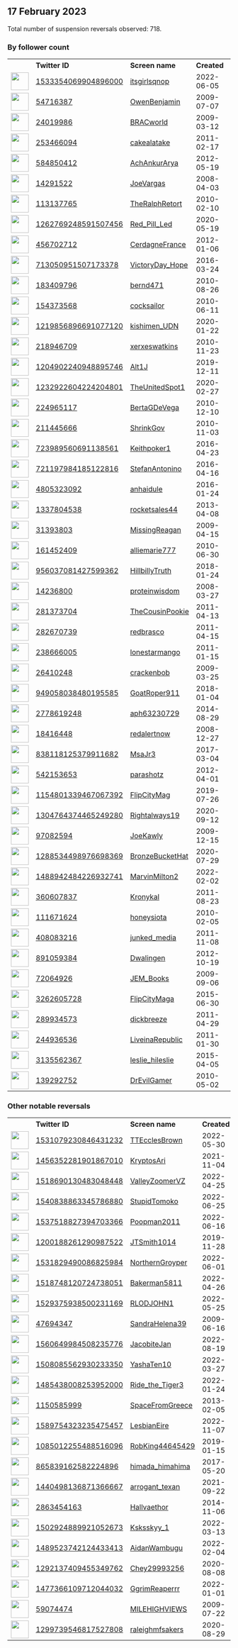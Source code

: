 
## 17 February 2023
Total number of suspension reversals observed: 718.

### By follower count
<table><tr><th></th><th align="left">Twitter ID</th><th align="left">Screen name</th>
<th align="left">Created</th><th align="left">Status</th><th align="left">Suspended</th><th align="left">Followers</th>
<tr><td><a href="https://pbs.twimg.com/profile_images/1644888791893811201/CgBt9RUI_normal.jpg"><img src="https://pbs.twimg.com/profile_images/1644888791893811201/CgBt9RUI_normal.jpg" width="40px" height="40px" align="center"/></a></td><td><a href="https://twitter.com/intent/user?user_id=1533354069904896000">1533354069904896000</a></td><td><a href="https://twitter.com/itsgirlsqnop">itsgirlsqnop</a></td><td>2022-06-05</td><td align="center"></td><td>2023-02-03</td><td>228925</td></tr>
<tr><td><a href="https://pbs.twimg.com/profile_images/1626700745159372802/ZUV_yaeU_normal.jpg"><img src="https://pbs.twimg.com/profile_images/1626700745159372802/ZUV_yaeU_normal.jpg" width="40px" height="40px" align="center"/></a></td><td><a href="https://twitter.com/intent/user?user_id=54716387">54716387</a></td><td><a href="https://twitter.com/OwenBenjamin">OwenBenjamin</a></td><td>2009-07-07</td><td align="center"></td><td></td><td>115450</td></tr>
<tr><td><a href="https://pbs.twimg.com/profile_images/1256107253095993344/GwJCg4lK_normal.jpg"><img src="https://pbs.twimg.com/profile_images/1256107253095993344/GwJCg4lK_normal.jpg" width="40px" height="40px" align="center"/></a></td><td><a href="https://twitter.com/intent/user?user_id=24019986">24019986</a></td><td><a href="https://twitter.com/BRACworld">BRACworld</a></td><td>2009-03-12</td><td align="center">✔️</td><td>2023-02-05</td><td>82221</td></tr>
<tr><td><a href="https://pbs.twimg.com/profile_images/1271793987880394758/sr-k4XC1_normal.jpg"><img src="https://pbs.twimg.com/profile_images/1271793987880394758/sr-k4XC1_normal.jpg" width="40px" height="40px" align="center"/></a></td><td><a href="https://twitter.com/intent/user?user_id=253466094">253466094</a></td><td><a href="https://twitter.com/cakealatake">cakealatake</a></td><td>2011-02-17</td><td align="center"></td><td>2022-04-01</td><td>81962</td></tr>
<tr><td><a href="https://pbs.twimg.com/profile_images/1269104534296711168/2qvHpJuk_normal.jpg"><img src="https://pbs.twimg.com/profile_images/1269104534296711168/2qvHpJuk_normal.jpg" width="40px" height="40px" align="center"/></a></td><td><a href="https://twitter.com/intent/user?user_id=584850412">584850412</a></td><td><a href="https://twitter.com/AchAnkurArya">AchAnkurArya</a></td><td>2012-05-19</td><td align="center"></td><td></td><td>69386</td></tr>
<tr><td><a href="https://pbs.twimg.com/profile_images/1628101174842003456/Lt8GPvzP_normal.jpg"><img src="https://pbs.twimg.com/profile_images/1628101174842003456/Lt8GPvzP_normal.jpg" width="40px" height="40px" align="center"/></a></td><td><a href="https://twitter.com/intent/user?user_id=14291522">14291522</a></td><td><a href="https://twitter.com/JoeVargas">JoeVargas</a></td><td>2008-04-03</td><td align="center"></td><td></td><td>67556</td></tr>
<tr><td><a href="https://pbs.twimg.com/profile_images/1626698977491013656/3lKaethM_normal.jpg"><img src="https://pbs.twimg.com/profile_images/1626698977491013656/3lKaethM_normal.jpg" width="40px" height="40px" align="center"/></a></td><td><a href="https://twitter.com/intent/user?user_id=113137765">113137765</a></td><td><a href="https://twitter.com/TheRalphRetort">TheRalphRetort</a></td><td>2010-02-10</td><td align="center"></td><td>2023-02-13</td><td>65519</td></tr>
<tr><td><a href="https://pbs.twimg.com/profile_images/1633551869653188608/DKZpHrf2_normal.jpg"><img src="https://pbs.twimg.com/profile_images/1633551869653188608/DKZpHrf2_normal.jpg" width="40px" height="40px" align="center"/></a></td><td><a href="https://twitter.com/intent/user?user_id=1262769248591507456">1262769248591507456</a></td><td><a href="https://twitter.com/Red_Pill_Led">Red_Pill_Led</a></td><td>2020-05-19</td><td align="center"></td><td>2022-07-08</td><td>20834</td></tr>
<tr><td><a href="https://pbs.twimg.com/profile_images/1244160819375616000/7bZbkPQL_normal.jpg"><img src="https://pbs.twimg.com/profile_images/1244160819375616000/7bZbkPQL_normal.jpg" width="40px" height="40px" align="center"/></a></td><td><a href="https://twitter.com/intent/user?user_id=456702712">456702712</a></td><td><a href="https://twitter.com/CerdagneFrance">CerdagneFrance</a></td><td>2012-01-06</td><td align="center"></td><td></td><td>20044</td></tr>
<tr><td><a href="https://pbs.twimg.com/profile_images/1136745596113625094/EzIkBFGB_normal.png"><img src="https://pbs.twimg.com/profile_images/1136745596113625094/EzIkBFGB_normal.png" width="40px" height="40px" align="center"/></a></td><td><a href="https://twitter.com/intent/user?user_id=713050951507173378">713050951507173378</a></td><td><a href="https://twitter.com/VictoryDay_Hope">VictoryDay_Hope</a></td><td>2016-03-24</td><td align="center"></td><td>2022-07-19</td><td>19262</td></tr>
<tr><td><a href="https://pbs.twimg.com/profile_images/1316578949/thumbnail_normal.jpeg"><img src="https://pbs.twimg.com/profile_images/1316578949/thumbnail_normal.jpeg" width="40px" height="40px" align="center"/></a></td><td><a href="https://twitter.com/intent/user?user_id=183409796">183409796</a></td><td><a href="https://twitter.com/bernd471">bernd471</a></td><td>2010-08-26</td><td align="center"></td><td>2022-12-05</td><td>17965</td></tr>
<tr><td><a href="https://pbs.twimg.com/profile_images/987617103908716545/tYPzZfed_normal.jpg"><img src="https://pbs.twimg.com/profile_images/987617103908716545/tYPzZfed_normal.jpg" width="40px" height="40px" align="center"/></a></td><td><a href="https://twitter.com/intent/user?user_id=154373568">154373568</a></td><td><a href="https://twitter.com/cocksailor">cocksailor</a></td><td>2010-06-11</td><td align="center"></td><td></td><td>17574</td></tr>
<tr><td><a href="https://pbs.twimg.com/profile_images/1606694820051062785/v2hwciN1_normal.jpg"><img src="https://pbs.twimg.com/profile_images/1606694820051062785/v2hwciN1_normal.jpg" width="40px" height="40px" align="center"/></a></td><td><a href="https://twitter.com/intent/user?user_id=1219856896691077120">1219856896691077120</a></td><td><a href="https://twitter.com/kishimen_UDN">kishimen_UDN</a></td><td>2020-01-22</td><td align="center"></td><td>2023-02-03</td><td>17195</td></tr>
<tr><td><a href="https://pbs.twimg.com/profile_images/937893923908853760/z5l8mhmS_normal.jpg"><img src="https://pbs.twimg.com/profile_images/937893923908853760/z5l8mhmS_normal.jpg" width="40px" height="40px" align="center"/></a></td><td><a href="https://twitter.com/intent/user?user_id=218946709">218946709</a></td><td><a href="https://twitter.com/xerxeswatkins">xerxeswatkins</a></td><td>2010-11-23</td><td align="center"></td><td></td><td>16501</td></tr>
<tr><td><a href="https://pbs.twimg.com/profile_images/1627150898483929088/SB__dw6o_normal.jpg"><img src="https://pbs.twimg.com/profile_images/1627150898483929088/SB__dw6o_normal.jpg" width="40px" height="40px" align="center"/></a></td><td><a href="https://twitter.com/intent/user?user_id=1204902240948895746">1204902240948895746</a></td><td><a href="https://twitter.com/Alt1J">Alt1J</a></td><td>2019-12-11</td><td align="center"></td><td></td><td>15246</td></tr>
<tr><td><a href="https://pbs.twimg.com/profile_images/1638583201059999745/W5tTXxux_normal.jpg"><img src="https://pbs.twimg.com/profile_images/1638583201059999745/W5tTXxux_normal.jpg" width="40px" height="40px" align="center"/></a></td><td><a href="https://twitter.com/intent/user?user_id=1232922604224204801">1232922604224204801</a></td><td><a href="https://twitter.com/TheUnitedSpot1">TheUnitedSpot1</a></td><td>2020-02-27</td><td align="center"></td><td></td><td>14528</td></tr>
<tr><td><a href="https://pbs.twimg.com/profile_images/1471786419370831874/9omlUugG_normal.jpg"><img src="https://pbs.twimg.com/profile_images/1471786419370831874/9omlUugG_normal.jpg" width="40px" height="40px" align="center"/></a></td><td><a href="https://twitter.com/intent/user?user_id=224965117">224965117</a></td><td><a href="https://twitter.com/BertaGDeVega">BertaGDeVega</a></td><td>2010-12-10</td><td align="center"></td><td>2022-03-11</td><td>13462</td></tr>
<tr><td><a href="https://pbs.twimg.com/profile_images/1555901912091852803/LGDqSQtL_normal.jpg"><img src="https://pbs.twimg.com/profile_images/1555901912091852803/LGDqSQtL_normal.jpg" width="40px" height="40px" align="center"/></a></td><td><a href="https://twitter.com/intent/user?user_id=211445666">211445666</a></td><td><a href="https://twitter.com/ShrinkGov">ShrinkGov</a></td><td>2010-11-03</td><td align="center"></td><td>2022-08-26</td><td>12937</td></tr>
<tr><td><a href="https://pbs.twimg.com/profile_images/1305032672415186944/7pPmBRob_normal.jpg"><img src="https://pbs.twimg.com/profile_images/1305032672415186944/7pPmBRob_normal.jpg" width="40px" height="40px" align="center"/></a></td><td><a href="https://twitter.com/intent/user?user_id=723989560691138561">723989560691138561</a></td><td><a href="https://twitter.com/Keithpoker1">Keithpoker1</a></td><td>2016-04-23</td><td align="center"></td><td>2022-07-14</td><td>12229</td></tr>
<tr><td><a href="https://pbs.twimg.com/profile_images/1357536289411633152/1O_LtKNq_normal.jpg"><img src="https://pbs.twimg.com/profile_images/1357536289411633152/1O_LtKNq_normal.jpg" width="40px" height="40px" align="center"/></a></td><td><a href="https://twitter.com/intent/user?user_id=721197984185122816">721197984185122816</a></td><td><a href="https://twitter.com/StefanAntonino">StefanAntonino</a></td><td>2016-04-16</td><td align="center"></td><td>2022-04-07</td><td>11949</td></tr>
<tr><td><a href="https://pbs.twimg.com/profile_images/1342925530815897600/_I_30kFB_normal.jpg"><img src="https://pbs.twimg.com/profile_images/1342925530815897600/_I_30kFB_normal.jpg" width="40px" height="40px" align="center"/></a></td><td><a href="https://twitter.com/intent/user?user_id=4805323092">4805323092</a></td><td><a href="https://twitter.com/anhaidule">anhaidule</a></td><td>2016-01-24</td><td align="center"></td><td>2023-01-21</td><td>11487</td></tr>
<tr><td><a href="https://pbs.twimg.com/profile_images/1626605568772255745/tdKcxQ2i_normal.jpg"><img src="https://pbs.twimg.com/profile_images/1626605568772255745/tdKcxQ2i_normal.jpg" width="40px" height="40px" align="center"/></a></td><td><a href="https://twitter.com/intent/user?user_id=1337804538">1337804538</a></td><td><a href="https://twitter.com/rocketsales44">rocketsales44</a></td><td>2013-04-08</td><td align="center"></td><td></td><td>11486</td></tr>
<tr><td><a href="https://pbs.twimg.com/profile_images/1316076215716007939/oqMCzmvx_normal.jpg"><img src="https://pbs.twimg.com/profile_images/1316076215716007939/oqMCzmvx_normal.jpg" width="40px" height="40px" align="center"/></a></td><td><a href="https://twitter.com/intent/user?user_id=31393803">31393803</a></td><td><a href="https://twitter.com/MissingReagan">MissingReagan</a></td><td>2009-04-15</td><td align="center"></td><td></td><td>11423</td></tr>
<tr><td><a href="https://pbs.twimg.com/profile_images/1553384251323809792/vGiUHM1U_normal.jpg"><img src="https://pbs.twimg.com/profile_images/1553384251323809792/vGiUHM1U_normal.jpg" width="40px" height="40px" align="center"/></a></td><td><a href="https://twitter.com/intent/user?user_id=161452409">161452409</a></td><td><a href="https://twitter.com/alliemarie777">alliemarie777</a></td><td>2010-06-30</td><td align="center"></td><td>2022-08-03</td><td>11398</td></tr>
<tr><td><a href="https://pbs.twimg.com/profile_images/1193380006715678720/wu00A53Z_normal.jpg"><img src="https://pbs.twimg.com/profile_images/1193380006715678720/wu00A53Z_normal.jpg" width="40px" height="40px" align="center"/></a></td><td><a href="https://twitter.com/intent/user?user_id=956037081427599362">956037081427599362</a></td><td><a href="https://twitter.com/HillbillyTruth">HillbillyTruth</a></td><td>2018-01-24</td><td align="center"></td><td></td><td>10768</td></tr>
<tr><td><a href="https://pbs.twimg.com/profile_images/453973689793396737/UP7wukhS_normal.jpeg"><img src="https://pbs.twimg.com/profile_images/453973689793396737/UP7wukhS_normal.jpeg" width="40px" height="40px" align="center"/></a></td><td><a href="https://twitter.com/intent/user?user_id=14236800">14236800</a></td><td><a href="https://twitter.com/proteinwisdom">proteinwisdom</a></td><td>2008-03-27</td><td align="center"></td><td></td><td>10753</td></tr>
<tr><td><a href="https://pbs.twimg.com/profile_images/1626336656381935622/P-kTh7x9_normal.jpg"><img src="https://pbs.twimg.com/profile_images/1626336656381935622/P-kTh7x9_normal.jpg" width="40px" height="40px" align="center"/></a></td><td><a href="https://twitter.com/intent/user?user_id=281373704">281373704</a></td><td><a href="https://twitter.com/TheCousinPookie">TheCousinPookie</a></td><td>2011-04-13</td><td align="center"></td><td></td><td>10652</td></tr>
<tr><td><a href="https://pbs.twimg.com/profile_images/1635319290827087889/sQeE-uD9_normal.jpg"><img src="https://pbs.twimg.com/profile_images/1635319290827087889/sQeE-uD9_normal.jpg" width="40px" height="40px" align="center"/></a></td><td><a href="https://twitter.com/intent/user?user_id=282670739">282670739</a></td><td><a href="https://twitter.com/redbrasco">redbrasco</a></td><td>2011-04-15</td><td align="center"></td><td>2022-03-18</td><td>10127</td></tr>
<tr><td><a href="https://pbs.twimg.com/profile_images/666077114425192448/7NtMLNFH_normal.jpg"><img src="https://pbs.twimg.com/profile_images/666077114425192448/7NtMLNFH_normal.jpg" width="40px" height="40px" align="center"/></a></td><td><a href="https://twitter.com/intent/user?user_id=238666005">238666005</a></td><td><a href="https://twitter.com/lonestarmango">lonestarmango</a></td><td>2011-01-15</td><td align="center"></td><td>2022-08-11</td><td>9959</td></tr>
<tr><td><a href="https://pbs.twimg.com/profile_images/1630004381390372865/RNnxexP9_normal.jpg"><img src="https://pbs.twimg.com/profile_images/1630004381390372865/RNnxexP9_normal.jpg" width="40px" height="40px" align="center"/></a></td><td><a href="https://twitter.com/intent/user?user_id=26410248">26410248</a></td><td><a href="https://twitter.com/crackenbob">crackenbob</a></td><td>2009-03-25</td><td align="center"></td><td></td><td>9690</td></tr>
<tr><td><a href="https://pbs.twimg.com/profile_images/1626572042890878976/-9xDf0kk_normal.jpg"><img src="https://pbs.twimg.com/profile_images/1626572042890878976/-9xDf0kk_normal.jpg" width="40px" height="40px" align="center"/></a></td><td><a href="https://twitter.com/intent/user?user_id=949058038480195585">949058038480195585</a></td><td><a href="https://twitter.com/GoatRoper911">GoatRoper911</a></td><td>2018-01-04</td><td align="center"></td><td></td><td>9524</td></tr>
<tr><td><a href="https://pbs.twimg.com/profile_images/1390697754947620875/C_KKSfSs_normal.jpg"><img src="https://pbs.twimg.com/profile_images/1390697754947620875/C_KKSfSs_normal.jpg" width="40px" height="40px" align="center"/></a></td><td><a href="https://twitter.com/intent/user?user_id=2778619248">2778619248</a></td><td><a href="https://twitter.com/aph63230729">aph63230729</a></td><td>2014-08-29</td><td align="center"></td><td>2023-02-14</td><td>9467</td></tr>
<tr><td><a href="https://pbs.twimg.com/profile_images/1626724098167435266/uWK-lRcD_normal.jpg"><img src="https://pbs.twimg.com/profile_images/1626724098167435266/uWK-lRcD_normal.jpg" width="40px" height="40px" align="center"/></a></td><td><a href="https://twitter.com/intent/user?user_id=18416448">18416448</a></td><td><a href="https://twitter.com/redalertnow">redalertnow</a></td><td>2008-12-27</td><td align="center"></td><td></td><td>8392</td></tr>
<tr><td><a href="https://pbs.twimg.com/profile_images/1269956543321198594/vJ2yfNAx_normal.jpg"><img src="https://pbs.twimg.com/profile_images/1269956543321198594/vJ2yfNAx_normal.jpg" width="40px" height="40px" align="center"/></a></td><td><a href="https://twitter.com/intent/user?user_id=838118125379911682">838118125379911682</a></td><td><a href="https://twitter.com/MsaJr3">MsaJr3</a></td><td>2017-03-04</td><td align="center"></td><td></td><td>8347</td></tr>
<tr><td><a href="https://pbs.twimg.com/profile_images/1115423262614405120/48lCsqke_normal.jpg"><img src="https://pbs.twimg.com/profile_images/1115423262614405120/48lCsqke_normal.jpg" width="40px" height="40px" align="center"/></a></td><td><a href="https://twitter.com/intent/user?user_id=542153653">542153653</a></td><td><a href="https://twitter.com/parashotz">parashotz</a></td><td>2012-04-01</td><td align="center"></td><td>2022-07-21</td><td>7849</td></tr>
<tr><td><a href="https://pbs.twimg.com/profile_images/1269097037754011654/izw0kqii_normal.jpg"><img src="https://pbs.twimg.com/profile_images/1269097037754011654/izw0kqii_normal.jpg" width="40px" height="40px" align="center"/></a></td><td><a href="https://twitter.com/intent/user?user_id=1154801339467067392">1154801339467067392</a></td><td><a href="https://twitter.com/FlipCityMag">FlipCityMag</a></td><td>2019-07-26</td><td align="center"></td><td></td><td>7295</td></tr>
<tr><td><a href="https://pbs.twimg.com/profile_images/1373797856633585670/oUPtAVsN_normal.jpg"><img src="https://pbs.twimg.com/profile_images/1373797856633585670/oUPtAVsN_normal.jpg" width="40px" height="40px" align="center"/></a></td><td><a href="https://twitter.com/intent/user?user_id=1304764374465249280">1304764374465249280</a></td><td><a href="https://twitter.com/Rightalways19">Rightalways19</a></td><td>2020-09-12</td><td align="center"></td><td>2022-07-14</td><td>6905</td></tr>
<tr><td><a href="https://pbs.twimg.com/profile_images/1628719475934601225/jqjkyq6P_normal.jpg"><img src="https://pbs.twimg.com/profile_images/1628719475934601225/jqjkyq6P_normal.jpg" width="40px" height="40px" align="center"/></a></td><td><a href="https://twitter.com/intent/user?user_id=97082594">97082594</a></td><td><a href="https://twitter.com/JoeKawly">JoeKawly</a></td><td>2009-12-15</td><td align="center"></td><td>2022-04-25</td><td>6529</td></tr>
<tr><td><a href="https://pbs.twimg.com/profile_images/1343454544169205761/ay0tGA-m_normal.jpg"><img src="https://pbs.twimg.com/profile_images/1343454544169205761/ay0tGA-m_normal.jpg" width="40px" height="40px" align="center"/></a></td><td><a href="https://twitter.com/intent/user?user_id=1288534498976698369">1288534498976698369</a></td><td><a href="https://twitter.com/BronzeBucketHat">BronzeBucketHat</a></td><td>2020-07-29</td><td align="center"></td><td></td><td>6067</td></tr>
<tr><td><a href="https://pbs.twimg.com/profile_images/1518753465144537088/zvUMyp8U_normal.jpg"><img src="https://pbs.twimg.com/profile_images/1518753465144537088/zvUMyp8U_normal.jpg" width="40px" height="40px" align="center"/></a></td><td><a href="https://twitter.com/intent/user?user_id=1488942484226932741">1488942484226932741</a></td><td><a href="https://twitter.com/MarvinMilton2">MarvinMilton2</a></td><td>2022-02-02</td><td align="center"></td><td>2023-01-23</td><td>5948</td></tr>
<tr><td><a href="https://pbs.twimg.com/profile_images/1626673136279117854/oecQENyO_normal.jpg"><img src="https://pbs.twimg.com/profile_images/1626673136279117854/oecQENyO_normal.jpg" width="40px" height="40px" align="center"/></a></td><td><a href="https://twitter.com/intent/user?user_id=360607837">360607837</a></td><td><a href="https://twitter.com/Kronykal">Kronykal</a></td><td>2011-08-23</td><td align="center"></td><td></td><td>5863</td></tr>
<tr><td><a href="https://pbs.twimg.com/profile_images/1131959070305464321/wG35Flht_normal.png"><img src="https://pbs.twimg.com/profile_images/1131959070305464321/wG35Flht_normal.png" width="40px" height="40px" align="center"/></a></td><td><a href="https://twitter.com/intent/user?user_id=111671624">111671624</a></td><td><a href="https://twitter.com/honeysiota">honeysiota</a></td><td>2010-02-05</td><td align="center"></td><td></td><td>5692</td></tr>
<tr><td><a href="https://pbs.twimg.com/profile_images/862996349947609089/tn0H4WTM_normal.jpg"><img src="https://pbs.twimg.com/profile_images/862996349947609089/tn0H4WTM_normal.jpg" width="40px" height="40px" align="center"/></a></td><td><a href="https://twitter.com/intent/user?user_id=408083216">408083216</a></td><td><a href="https://twitter.com/junked_media">junked_media</a></td><td>2011-11-08</td><td align="center"></td><td></td><td>5628</td></tr>
<tr><td><a href="https://pbs.twimg.com/profile_images/2775095798/8c1ca1aa99adafb604267bf3dcb65acd_normal.jpeg"><img src="https://pbs.twimg.com/profile_images/2775095798/8c1ca1aa99adafb604267bf3dcb65acd_normal.jpeg" width="40px" height="40px" align="center"/></a></td><td><a href="https://twitter.com/intent/user?user_id=891059384">891059384</a></td><td><a href="https://twitter.com/Dwalingen">Dwalingen</a></td><td>2012-10-19</td><td align="center"></td><td>2022-07-27</td><td>5446</td></tr>
<tr><td><a href="https://pbs.twimg.com/profile_images/1626631369253060611/Gaxz1dKT_normal.jpg"><img src="https://pbs.twimg.com/profile_images/1626631369253060611/Gaxz1dKT_normal.jpg" width="40px" height="40px" align="center"/></a></td><td><a href="https://twitter.com/intent/user?user_id=72064926">72064926</a></td><td><a href="https://twitter.com/JEM_Books">JEM_Books</a></td><td>2009-09-06</td><td align="center"></td><td>2022-05-13</td><td>5233</td></tr>
<tr><td><a href="https://pbs.twimg.com/profile_images/1626913154117795840/oe2HdZs7_normal.png"><img src="https://pbs.twimg.com/profile_images/1626913154117795840/oe2HdZs7_normal.png" width="40px" height="40px" align="center"/></a></td><td><a href="https://twitter.com/intent/user?user_id=3262605728">3262605728</a></td><td><a href="https://twitter.com/FlipCityMaga">FlipCityMaga</a></td><td>2015-06-30</td><td align="center"></td><td></td><td>5175</td></tr>
<tr><td><a href="https://pbs.twimg.com/profile_images/1297525352546402310/_PLg4wo8_normal.jpg"><img src="https://pbs.twimg.com/profile_images/1297525352546402310/_PLg4wo8_normal.jpg" width="40px" height="40px" align="center"/></a></td><td><a href="https://twitter.com/intent/user?user_id=289934573">289934573</a></td><td><a href="https://twitter.com/dickbreeze">dickbreeze</a></td><td>2011-04-29</td><td align="center"></td><td></td><td>5013</td></tr>
<tr><td><a href="https://pbs.twimg.com/profile_images/1314975053918896129/tKbImnTk_normal.jpg"><img src="https://pbs.twimg.com/profile_images/1314975053918896129/tKbImnTk_normal.jpg" width="40px" height="40px" align="center"/></a></td><td><a href="https://twitter.com/intent/user?user_id=244936536">244936536</a></td><td><a href="https://twitter.com/LiveinaRepublic">LiveinaRepublic</a></td><td>2011-01-30</td><td align="center"></td><td>2022-07-14</td><td>5001</td></tr>
<tr><td><a href="https://pbs.twimg.com/profile_images/1090100062095585280/T1bq85yX_normal.jpg"><img src="https://pbs.twimg.com/profile_images/1090100062095585280/T1bq85yX_normal.jpg" width="40px" height="40px" align="center"/></a></td><td><a href="https://twitter.com/intent/user?user_id=3135562367">3135562367</a></td><td><a href="https://twitter.com/leslie_hileslie">leslie_hileslie</a></td><td>2015-04-05</td><td align="center"></td><td>2022-06-06</td><td>4976</td></tr>
<tr><td><a href="https://pbs.twimg.com/profile_images/1627229164624547840/V4gpxFD7_normal.jpg"><img src="https://pbs.twimg.com/profile_images/1627229164624547840/V4gpxFD7_normal.jpg" width="40px" height="40px" align="center"/></a></td><td><a href="https://twitter.com/intent/user?user_id=139292752">139292752</a></td><td><a href="https://twitter.com/DrEvilGamer">DrEvilGamer</a></td><td>2010-05-02</td><td align="center"></td><td></td><td>4750</td></tr>
</table>

### Other notable reversals
<table><tr><th></th><th align="left">Twitter ID</th><th align="left">Screen name</th>
<th align="left">Created</th><th align="left">Status</th><th align="left">Suspended</th><th align="left">Followers</th>
<tr><td><a href="https://pbs.twimg.com/profile_images/1635750226043731969/yLFuWrlj_normal.jpg"><img src="https://pbs.twimg.com/profile_images/1635750226043731969/yLFuWrlj_normal.jpg" width="40px" height="40px" align="center"/></a></td><td><a href="https://twitter.com/intent/user?user_id=1531079230846431232">1531079230846431232</a></td><td><a href="https://twitter.com/TTEcclesBrown">TTEcclesBrown</a></td><td>2022-05-30</td><td align="center"></td><td>2022-08-31</td><td>4335</td></tr>
<tr><td><a href="https://pbs.twimg.com/profile_images/1458673623397539853/k-hbP5nF_normal.jpg"><img src="https://pbs.twimg.com/profile_images/1458673623397539853/k-hbP5nF_normal.jpg" width="40px" height="40px" align="center"/></a></td><td><a href="https://twitter.com/intent/user?user_id=1456352281901867010">1456352281901867010</a></td><td><a href="https://twitter.com/KryptosAri">KryptosAri</a></td><td>2021-11-04</td><td align="center">🔒</td><td>2022-07-06</td><td>2215</td></tr>
<tr><td><a href="https://pbs.twimg.com/profile_images/1528258035465846784/tx71pY6Z_normal.jpg"><img src="https://pbs.twimg.com/profile_images/1528258035465846784/tx71pY6Z_normal.jpg" width="40px" height="40px" align="center"/></a></td><td><a href="https://twitter.com/intent/user?user_id=1518690130483048448">1518690130483048448</a></td><td><a href="https://twitter.com/ValleyZoomerVZ">ValleyZoomerVZ</a></td><td>2022-04-25</td><td align="center"></td><td>2022-06-21</td><td>99</td></tr>
<tr><td><a href="https://pbs.twimg.com/profile_images/1545492097104547840/FRaqHK9X_normal.jpg"><img src="https://pbs.twimg.com/profile_images/1545492097104547840/FRaqHK9X_normal.jpg" width="40px" height="40px" align="center"/></a></td><td><a href="https://twitter.com/intent/user?user_id=1540838863345786880">1540838863345786880</a></td><td><a href="https://twitter.com/StupidTomoko">StupidTomoko</a></td><td>2022-06-25</td><td align="center">👋</td><td>2022-07-21</td><td>159</td></tr>
<tr><td><a href="https://pbs.twimg.com/profile_images/1537519748409327617/iEDMOMxq_normal.jpg"><img src="https://pbs.twimg.com/profile_images/1537519748409327617/iEDMOMxq_normal.jpg" width="40px" height="40px" align="center"/></a></td><td><a href="https://twitter.com/intent/user?user_id=1537518827394703366">1537518827394703366</a></td><td><a href="https://twitter.com/Poopman2011">Poopman2011</a></td><td>2022-06-16</td><td align="center"></td><td>2022-12-06</td><td>32</td></tr>
<tr><td><a href="https://pbs.twimg.com/profile_images/1280521950029373443/FanXx3Oy_normal.jpg"><img src="https://pbs.twimg.com/profile_images/1280521950029373443/FanXx3Oy_normal.jpg" width="40px" height="40px" align="center"/></a></td><td><a href="https://twitter.com/intent/user?user_id=1200188261290987522">1200188261290987522</a></td><td><a href="https://twitter.com/JTSmith1014">JTSmith1014</a></td><td>2019-11-28</td><td align="center"></td><td>2022-08-10</td><td>4316</td></tr>
<tr><td><a href="https://pbs.twimg.com/profile_images/1564027922020814849/rxt5mnBv_normal.jpg"><img src="https://pbs.twimg.com/profile_images/1564027922020814849/rxt5mnBv_normal.jpg" width="40px" height="40px" align="center"/></a></td><td><a href="https://twitter.com/intent/user?user_id=1531829490086825984">1531829490086825984</a></td><td><a href="https://twitter.com/NorthernGroyper">NorthernGroyper</a></td><td>2022-06-01</td><td align="center"></td><td>2022-10-28</td><td>88</td></tr>
<tr><td><a href="https://pbs.twimg.com/profile_images/1518749101768249344/sXAJ9huI_normal.jpg"><img src="https://pbs.twimg.com/profile_images/1518749101768249344/sXAJ9huI_normal.jpg" width="40px" height="40px" align="center"/></a></td><td><a href="https://twitter.com/intent/user?user_id=1518748120724738051">1518748120724738051</a></td><td><a href="https://twitter.com/Bakerman5811">Bakerman5811</a></td><td>2022-04-26</td><td align="center"></td><td>2023-01-05</td><td>371</td></tr>
<tr><td><a href="https://pbs.twimg.com/profile_images/1529376062416818178/uYBaUA7z_normal.jpg"><img src="https://pbs.twimg.com/profile_images/1529376062416818178/uYBaUA7z_normal.jpg" width="40px" height="40px" align="center"/></a></td><td><a href="https://twitter.com/intent/user?user_id=1529375938500231169">1529375938500231169</a></td><td><a href="https://twitter.com/RLODJOHN1">RLODJOHN1</a></td><td>2022-05-25</td><td align="center"></td><td>2022-08-11</td><td>29</td></tr>
<tr><td><a href="https://pbs.twimg.com/profile_images/815055643828596736/yXvGdrpe_normal.jpg"><img src="https://pbs.twimg.com/profile_images/815055643828596736/yXvGdrpe_normal.jpg" width="40px" height="40px" align="center"/></a></td><td><a href="https://twitter.com/intent/user?user_id=47694347">47694347</a></td><td><a href="https://twitter.com/SandraHelena39">SandraHelena39</a></td><td>2009-06-16</td><td align="center"></td><td>2022-09-27</td><td>4575</td></tr>
<tr><td><a href="https://pbs.twimg.com/profile_images/1627680324875345922/-clJO9Wc_normal.jpg"><img src="https://pbs.twimg.com/profile_images/1627680324875345922/-clJO9Wc_normal.jpg" width="40px" height="40px" align="center"/></a></td><td><a href="https://twitter.com/intent/user?user_id=1560649984508235776">1560649984508235776</a></td><td><a href="https://twitter.com/JacobiteJan">JacobiteJan</a></td><td>2022-08-19</td><td align="center">🔒</td><td>2023-01-27</td><td>604</td></tr>
<tr><td><a href="https://pbs.twimg.com/profile_images/1521213906840358912/y075WYhI_normal.jpg"><img src="https://pbs.twimg.com/profile_images/1521213906840358912/y075WYhI_normal.jpg" width="40px" height="40px" align="center"/></a></td><td><a href="https://twitter.com/intent/user?user_id=1508085562930233350">1508085562930233350</a></td><td><a href="https://twitter.com/YashaTen10">YashaTen10</a></td><td>2022-03-27</td><td align="center"></td><td>2022-12-31</td><td>6</td></tr>
<tr><td><a href="https://pbs.twimg.com/profile_images/1485440316891148290/U3Y2F2kT_normal.jpg"><img src="https://pbs.twimg.com/profile_images/1485440316891148290/U3Y2F2kT_normal.jpg" width="40px" height="40px" align="center"/></a></td><td><a href="https://twitter.com/intent/user?user_id=1485438008253952000">1485438008253952000</a></td><td><a href="https://twitter.com/Ride_the_Tiger3">Ride_the_Tiger3</a></td><td>2022-01-24</td><td align="center"></td><td>2022-08-11</td><td>813</td></tr>
<tr><td><a href="https://pbs.twimg.com/profile_images/1266739840223195138/SR7VYzxu_normal.jpg"><img src="https://pbs.twimg.com/profile_images/1266739840223195138/SR7VYzxu_normal.jpg" width="40px" height="40px" align="center"/></a></td><td><a href="https://twitter.com/intent/user?user_id=1150585999">1150585999</a></td><td><a href="https://twitter.com/SpaceFromGreece">SpaceFromGreece</a></td><td>2013-02-05</td><td align="center"></td><td>2022-07-14</td><td>2874</td></tr>
<tr><td><a href="https://pbs.twimg.com/profile_images/1614694854298066945/DNQVF5SR_normal.jpg"><img src="https://pbs.twimg.com/profile_images/1614694854298066945/DNQVF5SR_normal.jpg" width="40px" height="40px" align="center"/></a></td><td><a href="https://twitter.com/intent/user?user_id=1589754323235475457">1589754323235475457</a></td><td><a href="https://twitter.com/LesbianEire">LesbianEire</a></td><td>2022-11-07</td><td align="center">🚫</td><td>2023-01-19</td><td>401</td></tr>
<tr><td><a href="https://pbs.twimg.com/profile_images/1478507293201375239/Dcsroj3P_normal.jpg"><img src="https://pbs.twimg.com/profile_images/1478507293201375239/Dcsroj3P_normal.jpg" width="40px" height="40px" align="center"/></a></td><td><a href="https://twitter.com/intent/user?user_id=1085012255488516096">1085012255488516096</a></td><td><a href="https://twitter.com/RobKing44645429">RobKing44645429</a></td><td>2019-01-15</td><td align="center"></td><td>2022-12-12</td><td>2949</td></tr>
<tr><td><a href="https://pbs.twimg.com/profile_images/1382311000527937546/WUwOaLWp_normal.jpg"><img src="https://pbs.twimg.com/profile_images/1382311000527937546/WUwOaLWp_normal.jpg" width="40px" height="40px" align="center"/></a></td><td><a href="https://twitter.com/intent/user?user_id=865839162582224896">865839162582224896</a></td><td><a href="https://twitter.com/himada_himahima">himada_himahima</a></td><td>2017-05-20</td><td align="center"></td><td>2023-02-02</td><td>967</td></tr>
<tr><td><a href="https://pbs.twimg.com/profile_images/1442967893600133123/H2Az3GEG_normal.jpg"><img src="https://pbs.twimg.com/profile_images/1442967893600133123/H2Az3GEG_normal.jpg" width="40px" height="40px" align="center"/></a></td><td><a href="https://twitter.com/intent/user?user_id=1440498136871366667">1440498136871366667</a></td><td><a href="https://twitter.com/arrogant_texan">arrogant_texan</a></td><td>2021-09-22</td><td align="center"></td><td>2022-07-26</td><td>218</td></tr>
<tr><td><a href="https://pbs.twimg.com/profile_images/1436654391788965892/DAW4ir9z_normal.jpg"><img src="https://pbs.twimg.com/profile_images/1436654391788965892/DAW4ir9z_normal.jpg" width="40px" height="40px" align="center"/></a></td><td><a href="https://twitter.com/intent/user?user_id=2863454163">2863454163</a></td><td><a href="https://twitter.com/Hallvaethor">Hallvaethor</a></td><td>2014-11-06</td><td align="center"></td><td>2022-10-19</td><td>674</td></tr>
<tr><td><a href="https://pbs.twimg.com/profile_images/1522534023834263556/7oJ-zjNa_normal.jpg"><img src="https://pbs.twimg.com/profile_images/1522534023834263556/7oJ-zjNa_normal.jpg" width="40px" height="40px" align="center"/></a></td><td><a href="https://twitter.com/intent/user?user_id=1502924889921052673">1502924889921052673</a></td><td><a href="https://twitter.com/Ksksskyy_1">Ksksskyy_1</a></td><td>2022-03-13</td><td align="center"></td><td>2022-10-04</td><td>158</td></tr>
<tr><td><a href="https://pbs.twimg.com/profile_images/1584212972582363136/HGfnxaog_normal.jpg"><img src="https://pbs.twimg.com/profile_images/1584212972582363136/HGfnxaog_normal.jpg" width="40px" height="40px" align="center"/></a></td><td><a href="https://twitter.com/intent/user?user_id=1489523742124433413">1489523742124433413</a></td><td><a href="https://twitter.com/AidanWambugu">AidanWambugu</a></td><td>2022-02-04</td><td align="center"></td><td>2023-01-13</td><td>119</td></tr>
<tr><td><a href="https://pbs.twimg.com/profile_images/1507944724845383682/pqjZvuVJ_normal.jpg"><img src="https://pbs.twimg.com/profile_images/1507944724845383682/pqjZvuVJ_normal.jpg" width="40px" height="40px" align="center"/></a></td><td><a href="https://twitter.com/intent/user?user_id=1292137409455349762">1292137409455349762</a></td><td><a href="https://twitter.com/Chey29993256">Chey29993256</a></td><td>2020-08-08</td><td align="center"></td><td>2022-07-17</td><td>511</td></tr>
<tr><td><a href="https://pbs.twimg.com/profile_images/1638606318507290624/SBqmD-KK_normal.jpg"><img src="https://pbs.twimg.com/profile_images/1638606318507290624/SBqmD-KK_normal.jpg" width="40px" height="40px" align="center"/></a></td><td><a href="https://twitter.com/intent/user?user_id=1477366109712044032">1477366109712044032</a></td><td><a href="https://twitter.com/GgrimReaperrr">GgrimReaperrr</a></td><td>2022-01-01</td><td align="center"></td><td>2022-12-27</td><td>1539</td></tr>
<tr><td><a href="https://pbs.twimg.com/profile_images/1479943332587577350/4h0GQPFE_normal.jpg"><img src="https://pbs.twimg.com/profile_images/1479943332587577350/4h0GQPFE_normal.jpg" width="40px" height="40px" align="center"/></a></td><td><a href="https://twitter.com/intent/user?user_id=59074474">59074474</a></td><td><a href="https://twitter.com/MILEHIGHVIEWS">MILEHIGHVIEWS</a></td><td>2009-07-22</td><td align="center">🚫</td><td>2022-10-31</td><td>380</td></tr>
<tr><td><a href="https://pbs.twimg.com/profile_images/1567318553879085057/PsDxq1oc_normal.jpg"><img src="https://pbs.twimg.com/profile_images/1567318553879085057/PsDxq1oc_normal.jpg" width="40px" height="40px" align="center"/></a></td><td><a href="https://twitter.com/intent/user?user_id=1299739546817527808">1299739546817527808</a></td><td><a href="https://twitter.com/raleighmfsakers">raleighmfsakers</a></td><td>2020-08-29</td><td align="center"></td><td>2022-10-30</td><td>762</td></tr>
</table>
